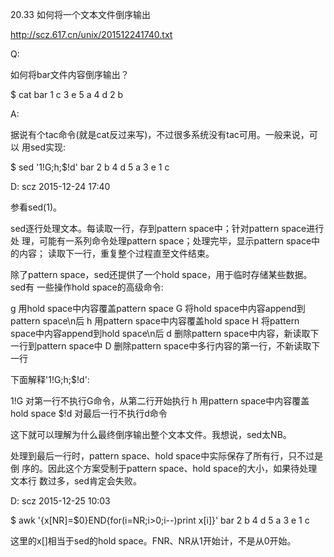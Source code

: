 20.33 如何将一个文本文件倒序输出

http://scz.617.cn/unix/201512241740.txt

Q:

如何将bar文件内容倒序输出？

$ cat bar
1 c
3 e
5 a
4 d
2 b

A:

据说有个tac命令(就是cat反过来写)，不过很多系统没有tac可用。一般来说，可以
用sed实现:

$ sed '1!G;h;$!d' bar
2 b
4 d
5 a
3 e
1 c

D: scz 2015-12-24 17:40

参看sed(1)。

sed逐行处理文本。每读取一行，存到pattern space中；针对pattern space进行处
理，可能有一系列命令处理pattern space；处理完毕，显示pattern space中的内容；
读取下一行，重复整个过程直至文件结束。

除了pattern space，sed还提供了一个hold space，用于临时存储某些数据。sed有
一些操作hold space的高级命令:

g   用hold space中内容覆盖pattern space
G   将hold space中内容append到pattern space\n后
h   用pattern space中内容覆盖hold space
H   将pattern space中内容append到hold space\n后
d   删除pattern space中内容，新读取下一行到pattern space中
D   删除pattern space中多行内容的第一行，不新读取下一行

下面解释'1!G;h;$!d':

1!G 对第一行不执行G命令，从第二行开始执行
h   用pattern space中内容覆盖hold space
$!d 对最后一行不执行d命令

这下就可以理解为什么最终倒序输出整个文本文件。我想说，sed太NB。

处理到最后一行时，pattern space、hold space中实际保存了所有行，只不过是倒
序的。因此这个方案受制于pattern space、hold space的大小，如果待处理文本行
数过多，sed肯定会失败。

D: scz 2015-12-25 10:03

$ awk '{x[NR]=$0}END{for(i=NR;i>0;i--)print x[i]}' bar
2 b
4 d
5 a
3 e
1 c

这里的x[]相当于sed的hold space。FNR、NR从1开始计，不是从0开始。